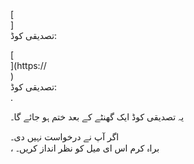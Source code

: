 [<br host>] <br action> تصدیقی کوڈ: <br code>

[<br host>](https://<br host>) <br action> تصدیقی کوڈ: <br code>.

یہ تصدیقی کوڈ ایک گھنٹے کے بعد ختم ہو جائے گا۔

اگر آپ نے درخواست نہیں دی۔ <br action>، براہ کرم اس ای میل کو نظر انداز کریں۔
